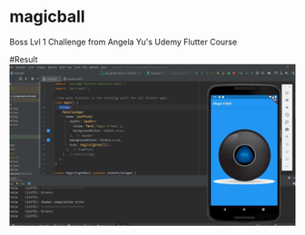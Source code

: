# magicball

Boss Lvl 1 Challenge from Angela Yu's Udemy Flutter Course

#Result
![Magic 8 Ball App](https://github.com/Ycy97/FlutterTutorialUdemy/blob/main/magicball/Result.JPG)
